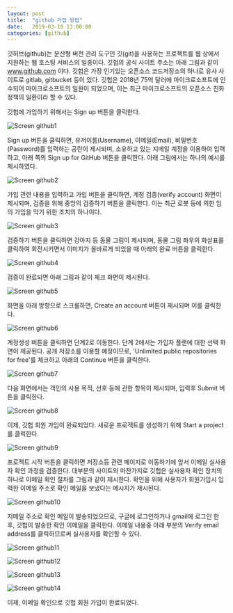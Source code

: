 ```yaml
---
layout: post
title:  "github 가입 방법"
date:   2019-03-10 13:00:00 
categories: [github]
---
```


깃허브(github)는 분산형 버전 관리 도구인 깃(git)을 사용하는 프로젝트를 웹 상에서 지원하는 웹 호스팅 서비스의 일종이다. 깃헙의 공식 사이트 주소는 아래 그림과 같이 www.github.com 이다.  깃헙은 가장 인기있는 오픈소스 코드저장소의 하나로 유사 사이트로 gitlab, gitbucket 등이 있다.  깃헙은 2018년 75억 달러에 마이크로소프트에 인수되어 마이크로소프트의 일원이 되었으며, 이는 최근 마이크로소프트의 오픈소스 친화정책의 일환이라 할 수 있다.   
 
깃헙에 가입하기 위해서는 Sign up 버튼을 클릭한다. 

![Screen github1](https://raw.githubusercontent.com/javaroadmap/javaroadmap.github.io/master/static/img/_posts/githubsignup/github1.png "Screen github1")

Sign up 버튼을 클릭하면, 유저이름(Username), 이메일(Email), 비밀번호(Password)를 입력하는 공란이 제시되며, 소유하고 있는 지메일 계정을 이용하여 입력하고, 아래 쪽의 Sign up for GitHub 버튼을 클릭한다.  아래 그림에서는 하나의 예시를 제시하였다.

![Screen github2](https://raw.githubusercontent.com/javaroadmap/javaroadmap.github.io/master/static/img/_posts/githubsignup/github2.png "Screen github2")
 
가입 관련 내용을 입력하고 가입 버튼을 클릭하면, 계정 검증(verify account) 화면이 제시되며, 검증을 위해 중앙의 검증하기 버튼을 클릭한다.  이는 최근 로봇 등에 의한 임의 가입을 막기 위한 조치의 하나이다.

![Screen github3](https://raw.githubusercontent.com/javaroadmap/javaroadmap.github.io/master/static/img/_posts/githubsignup/github3.png "Screen github3")

검증하기 버튼을 클릭하면 강아지 등 동물 그림이 제시되며, 동물 그림 좌우의 화살표를 클릭하여 회전시키면서 이미지가 올바르게 되었을 때 아래의 완료 버튼을 클릭한다.

![Screen github4](https://raw.githubusercontent.com/javaroadmap/javaroadmap.github.io/master/static/img/_posts/githubsignup/github4.png "Screen github4")

검증이 완료되면 아래 그림과 같이 체크 화면이 제시된다.

![Screen github5](https://raw.githubusercontent.com/javaroadmap/javaroadmap.github.io/master/static/img/_posts/githubsignup/github5.png "Screen github5")

화면을 아래 방향으로 스크롤하면, Create an account 버튼이 제시되며 이를 클릭한다.

![Screen github6](https://raw.githubusercontent.com/javaroadmap/javaroadmap.github.io/master/static/img/_posts/githubsignup/github6.png "Screen github6")

계정생성 버튼을 클릭하면 단계2로 이동한다.  단계 2에서는 가입자 플랜에 대한 선택 화면이 제공된다. 공개 저장소를 이용할 예정이므로, 'Unlimited public repositories for free'를 체크하고 아래의 Continue 버튼을 클릭한다.

![Screen github7](https://raw.githubusercontent.com/javaroadmap/javaroadmap.github.io/master/static/img/_posts/githubsignup/github7.png "Screen github7")

다음 화면에서는 객인의 사용 목적, 선호 등에 관한 항목이 제시되며, 입력후 Submit 버튼을 클릭한다.
    
![Screen github8](https://raw.githubusercontent.com/javaroadmap/javaroadmap.github.io/master/static/img/_posts/githubsignup/github8.png "Screen github8")

이제, 깃헙 회원 가입이 완료되었다. 새로운 프로젝트를 생성하기 위해 Start a project를 클릭한다. 

![Screen github9](https://raw.githubusercontent.com/javaroadmap/javaroadmap.github.io/master/static/img/_posts/githubsignup/github9.png "Screen github9")

프로젝트 시작 버튼을 클릭하면 저장소등 관련 페이지로 이동하기에 앞서 이메일 실사용자 확인 과정을 검증한다. 대부분의 사이트와 마찬가지로 깃헙은 실사용자 확인 장치의 하나로 이메일 확인 절차를 그림과 같이 제시한다. 확인을 위헤 사용자가 회원가입시 입력한 이메일 주소로 확인 메일을 보냈다는 메시지가 제시된다.  
 
![Screen github10](https://raw.githubusercontent.com/javaroadmap/javaroadmap.github.io/master/static/img/_posts/githubsignup/github10.png "Screen github10")

지메일 주소로 확인 메일이 발송되었으므로, 구글에 로그인하거나 gmail에 로그인 한 후, 깃헙이 발송한 확인 이메일을 클릭한다. 이메일 내용중 아래 부분의 Verify email address를 클릭하므로써 실사용자를 확인할 수 있다.

![Screen github11](https://raw.githubusercontent.com/javaroadmap/javaroadmap.github.io/master/static/img/_posts/githubsignup/github11.png "Screen github11")

![Screen github12](https://raw.githubusercontent.com/javaroadmap/javaroadmap.github.io/master/static/img/_posts/githubsignup/github12.png "Screen github12")

![Screen github13](https://raw.githubusercontent.com/javaroadmap/javaroadmap.github.io/master/static/img/_posts/githubsignup/github13.png "Screen github13")

![Screen github14](https://raw.githubusercontent.com/javaroadmap/javaroadmap.github.io/master/static/img/_posts/githubsignup/github14.png "Screen github14")

이제, 이메일 확인으로 깃헙 회원 가입이 완료되었다.
